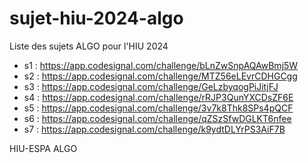 # sujet-hiu-2024-algo

Liste des sujets ALGO pour l'HIU 2024

- s1	: https://app.codesignal.com/challenge/bLnZwSnpAQAwBmj5W																								
- s2	: https://app.codesignal.com/challenge/MTZ56eLEvrCDHGCgg																								
- s3	: https://app.codesignal.com/challenge/GeLzbyqogPiJitjFJ																								
- s4	: https://app.codesignal.com/challenge/rRJP3QunYXCDsZF6E																								
- s5	: https://app.codesignal.com/challenge/3v7k8Thk8SPs4pQCF																								
- s6	: https://app.codesignal.com/challenge/qZSzSfwDGLKT6nfee																								
- s7	: https://app.codesignal.com/challenge/k9ydtDLYrPS3AiF7B																								

HIU-ESPA ALGO
